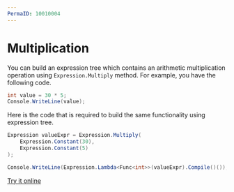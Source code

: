 ```yaml
---
PermaID: 10010004
---
```


# Multiplication 

You can build an expression tree which contains an arithmetic multiplication operation using `Expression.Multiply` method. For example, you have the following code.

```csharp
int value = 30 * 5;
Console.WriteLine(value);
```

Here is the code that is required to build the same functionality using expression tree. 

```csharp
Expression valueExpr = Expression.Multiply(
    Expression.Constant(30),
    Expression.Constant(5)
);

Console.WriteLine(Expression.Lambda<Func<int>>(valueExpr).Compile()());
```

[Try it online](https://dotnetfiddle.net/WMaA8n)